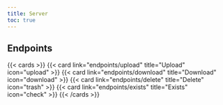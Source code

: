 ```yaml
---
title: Server
toc: true
---
```


## Endpoints

{{< cards >}}
{{< card link="endpoints/upload" title="Upload" icon="upload" >}}
{{< card link="endpoints/download" title="Download" icon="download" >}}
{{< card link="endpoints/delete" title="Delete" icon="trash" >}}
{{< card link="endpoints/exists" title="Exists" icon="check" >}}
{{< /cards >}}
